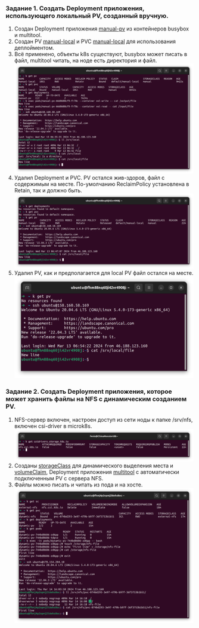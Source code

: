 ### Задание 1. Создать Deployment приложения, использующего локальный PV, созданный вручную.  
1. Создан Deployment приложения [manual-pv](deployments/manual-pv.yaml) из контейнеров busybox и multitool.  
2. Создан PV [manual-local](PVs/manual-local.yaml) и PVC [manual-local](PVCs/manual-local.yaml) для использования деплойментом.  
3. Всё применено, объекты k8s существуют, busybox может писать в файл, multitool читать, на ноде есть директория и файл.  
![tada!](img/kuber2_2_01.png)  
4. Удалил Deployment и PVC. PV остался жив-здоров, файл с содержимым на месте. По-умолчанию ReclaimPolicy установлена в Retain, так и должно быть.  
![no tada :(](img/kuber2_2_02.png)  
5. Удалил PV, как и предполагается для local PV файл остался на месте.  
![file exists](img/kuber2_2_03.png)  

### Задание 2. Создать Deployment приложения, которое может хранить файлы на NFS с динамическим созданием PV.  
1. NFS-сервер включен, настроен доступ из сети ноды к папке /srv/nfs, включен csi-driver в microk8s.  
![nfs enabled](img/kuber2_2_04.png)  
2. Созданы [storageClass](storageClasses/dynamic-nfs.yaml) для динамического выделения места и [volumeClaim](PVCs/dynamic-nfs.yaml), Deployment приложения [multitool](deployments/dynamic-pv.yaml) с автоматически подключенным PV с сервера NFS.  
3. Файлы можно писать и читать из пода и на хосте.
![it works](img/kuber2_2_05.png)  
